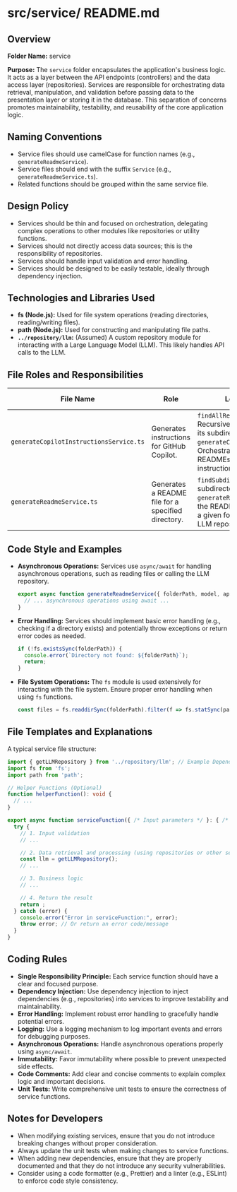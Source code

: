# src/service/ README.md

## Overview

**Folder Name:** service

**Purpose:** The `service` folder encapsulates the application's business logic. It acts as a layer between the API endpoints (controllers) and the data access layer (repositories). Services are responsible for orchestrating data retrieval, manipulation, and validation before passing data to the presentation layer or storing it in the database. This separation of concerns promotes maintainability, testability, and reusability of the core application logic.

## Naming Conventions

*   Service files should use camelCase for function names (e.g., `generateReadmeService`).
*   Service files should end with the suffix `Service` (e.g., `generateReadmeService.ts`).
*   Related functions should be grouped within the same service file.

## Design Policy

*   Services should be thin and focused on orchestration, delegating complex operations to other modules like repositories or utility functions.
*   Services should not directly access data sources; this is the responsibility of repositories.
*   Services should handle input validation and error handling.
*   Services should be designed to be easily testable, ideally through dependency injection.

## Technologies and Libraries Used

*   **fs (Node.js):** Used for file system operations (reading directories, reading/writing files).
*   **path (Node.js):** Used for constructing and manipulating file paths.
*   **`../repository/llm`:** (Assumed) A custom repository module for interacting with a Large Language Model (LLM).  This likely handles API calls to the LLM.

## File Roles and Responsibilities

| File Name                       | Role                                                     | Logic and Functions                                                                                                                                                                                                         | Names of other files used |
| ------------------------------- | -------------------------------------------------------- | ------------------------------------------------------------------------------------------------------------------------------------------------------------------------------------------------------------------------- | ------------------------- |
| `generateCopilotInstructionsService.ts` | Generates instructions for GitHub Copilot.         | `findAllReadmesRecursively`: Recursively searches a directory and its subdirectories for `README.md` files.  <br/> `generateCopilotInstructionsService`: Orchestrates the process of finding READMEs and potentially generating instructions based on them. | `../repository/llm`      |
| `generateReadmeService.ts`         | Generates a README file for a specified directory. | `findSubdirectories`: Finds all subdirectories within a given folder. <br/> `generateReadmeService`: Orchestrates the README generation process for a given folder, potentially calling the LLM repository.           | `../repository/llm`      |

## Code Style and Examples

*   **Asynchronous Operations:** Services use `async/await` for handling asynchronous operations, such as reading files or calling the LLM repository.

    ```typescript
    export async function generateReadmeService({ folderPath, model, apiKey, apiUrl }: { folderPath: string; model: string; apiKey: string; apiUrl?: string; }) {
      // ... asynchronous operations using await ...
    }
    ```

*   **Error Handling:** Services should implement basic error handling (e.g., checking if a directory exists) and potentially throw exceptions or return error codes as needed.

    ```typescript
    if (!fs.existsSync(folderPath)) {
      console.error(`Directory not found: ${folderPath}`);
      return;
    }
    ```

*   **File System Operations:** The `fs` module is used extensively for interacting with the file system. Ensure proper error handling when using `fs` functions.

    ```typescript
    const files = fs.readdirSync(folderPath).filter(f => fs.statSync(path.join(folderPath, f)).isFile());
    ```

## File Templates and Explanations

A typical service file structure:

```typescript
import { getLLMRepository } from '../repository/llm'; // Example Dependency
import fs from 'fs';
import path from 'path';

// Helper Functions (Optional)
function helperFunction(): void {
  // ...
}

export async function serviceFunction({ /* Input parameters */ }: { /* Parameter Types */ }): Promise<void> {
  try {
    // 1. Input validation
    // ...

    // 2. Data retrieval and processing (using repositories or other services)
    const llm = getLLMRepository();
    // ...

    // 3. Business logic
    // ...

    // 4. Return the result
    return ;
  } catch (error) {
    console.error("Error in serviceFunction:", error);
    throw error; // Or return an error code/message
  }
}
```

## Coding Rules

*   **Single Responsibility Principle:** Each service function should have a clear and focused purpose.
*   **Dependency Injection:**  Use dependency injection to inject dependencies (e.g., repositories) into services to improve testability and maintainability.
*   **Error Handling:**  Implement robust error handling to gracefully handle potential errors.
*   **Logging:**  Use a logging mechanism to log important events and errors for debugging purposes.
*   **Asynchronous Operations:** Handle asynchronous operations properly using `async/await`.
*   **Immutability:** Favor immutability where possible to prevent unexpected side effects.
*   **Code Comments:**  Add clear and concise comments to explain complex logic and important decisions.
*   **Unit Tests:** Write comprehensive unit tests to ensure the correctness of service functions.

## Notes for Developers

*   When modifying existing services, ensure that you do not introduce breaking changes without proper consideration.
*   Always update the unit tests when making changes to service functions.
*   When adding new dependencies, ensure that they are properly documented and that they do not introduce any security vulnerabilities.
*   Consider using a code formatter (e.g., Prettier) and a linter (e.g., ESLint) to enforce code style consistency.
```